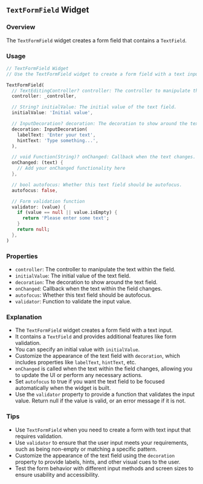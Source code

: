 ## `TextFormField` Widget

### Overview
The `TextFormField` widget creates a form field that contains a `TextField`.

### Usage
```dart
// TextFormField Widget
// Use the TextFormField widget to create a form field with a text input.

TextFormField(
  // TextEditingController? controller: The controller to manipulate the text.
  controller: _controller,

  // String? initialValue: The initial value of the text field.
  initialValue: 'Initial value',

  // InputDecoration? decoration: The decoration to show around the text field.
  decoration: InputDecoration(
    labelText: 'Enter your text',
    hintText: 'Type something...',
  ),

  // void Function(String)? onChanged: Callback when the text changes.
  onChanged: (text) {
    // Add your onChanged functionality here
  },

  // bool autofocus: Whether this text field should be autofocus.
  autofocus: false,

  // Form validation function
  validator: (value) {
    if (value == null || value.isEmpty) {
      return 'Please enter some text';
    }
    return null;
  },
)
```

### Properties
- `controller`: The controller to manipulate the text within the field.
- `initialValue`: The initial value of the text field.
- `decoration`: The decoration to show around the text field.
- `onChanged`: Callback when the text within the field changes.
- `autofocus`: Whether this text field should be autofocus.
- `validator`: Function to validate the input value.

### Explanation
- The `TextFormField` widget creates a form field with a text input.
- It contains a `TextField` and provides additional features like form validation.
- You can specify an initial value with `initialValue`.
- Customize the appearance of the text field with `decoration`, which includes properties like `labelText`, `hintText`, etc.
- `onChanged` is called when the text within the field changes, allowing you to update the UI or perform any necessary actions.
- Set `autofocus` to true if you want the text field to be focused automatically when the widget is built.
- Use the `validator` property to provide a function that validates the input value. Return null if the value is valid, or an error message if it is not.

### Tips
- Use `TextFormField` when you need to create a form with text input that requires validation.
- Use `validator` to ensure that the user input meets your requirements, such as being non-empty or matching a specific pattern.
- Customize the appearance of the text field using the `decoration` property to provide labels, hints, and other visual cues to the user.
- Test the form behavior with different input methods and screen sizes to ensure usability and accessibility.
